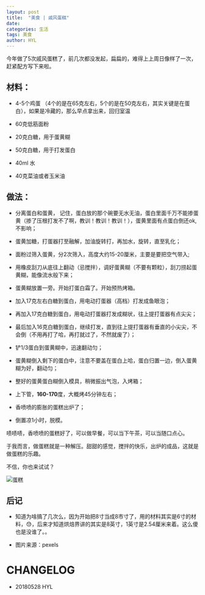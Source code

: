 ```yaml
---
layout: post
title:  "美食 | 戚风蛋糕"
date:   
categories: 生活
tags: 美食
author: HYL
---
```


今年做了5次戚风蛋糕了，前几次都没发起，扁扁的，难得上上周日像样了一次，赶紧配方写下来啦。


## 材料：



- 4-5个鸡蛋 （4个的是在65克左右，5个的是在50克左右，其实关键是在蛋白），如果是冷藏的，那么早点拿出来，回归室温

- 60克低筋面粉

- 20克白糖，用于蛋黄糊

- 50克白糖，用于打发蛋白

- 40ml 水

- 40克菜油或者玉米油



## 做法：



- 分离蛋白和蛋黄， 记住，蛋白放的那个碗要无水无油，蛋白里面千万不能掺蛋黄（掺了压根打发不了啊，教训！教训！教训！），蛋黄里面有点蛋白倒还ok,不影响；

- 蛋黄加糖，打蛋器打至融解，加油旋转打，再加水，旋转，直至乳化；

- 面粉过筛入蛋黄，分2次筛入，高度大约15-20厘米，主要是要把空气带入;

- 用橡皮刮刀从底往上翻动（忌搅拌），调好蛋黄糊（不要有颗粒），刮刀捞起蛋黄糊，能像流水般下来；

- 蛋黄糊放置一旁。开始打蛋白霜了。开始预热烤箱。

- 加入17克左右白糖到蛋白，用电动打蛋器（高档）打发成鱼眼泡；

- 再加入17克白糖到蛋白，用电动打蛋器打发成糊状，往上提打蛋器有点尖尖；

- 最后加入16克白糖到蛋白，继续打发，直到往上提打蛋器有垂直的小尖尖，不会倒（不用再打了哈，再打就过了，不然就废了）；

- 铲1/3蛋白到蛋黄糊中，迅速翻动匀；

- 蛋黄糊倒入剩下的蛋白中，注意不要盖在蛋白上哈，蛋白归置一边，倒入蛋黄糊为好，翻动匀；

- 整好的蛋黄蛋白糊倒入模具，稍微振出气泡，入烤箱；

- 上下管，**160-170**度，大概烤45分钟左右；

- 香喷喷的膨胀的蛋糕出炉了；

- 倒置凉1小时，脱模。

啧啧啧，香喷喷的蛋糕好了，可以做早餐，可以当下午茶，可以当随口点心。

于我而言，做蛋糕就是一种解压。甜甜的感觉，搅拌的快乐，出炉的成品，这就是做蛋糕的乐趣。


不信，你也来试试？

![蛋糕](https://images.pexels.com/photos/6602/food-plate-woman-hand.jpg?auto=compress&cs=tinysrgb&dpr=2&h=650&w=940)

## 后记

- 知道为啥搞了几次么，因为开始把8寸当成8市寸了，用的材料其实是6寸的材料，😓，后来才知道烘焙界讲的其实是8英寸，1英寸是2.54厘米来着。这么傻也是没谁了。。

- 图片来源：pexels


# CHANGELOG

- 20180528 HYL
